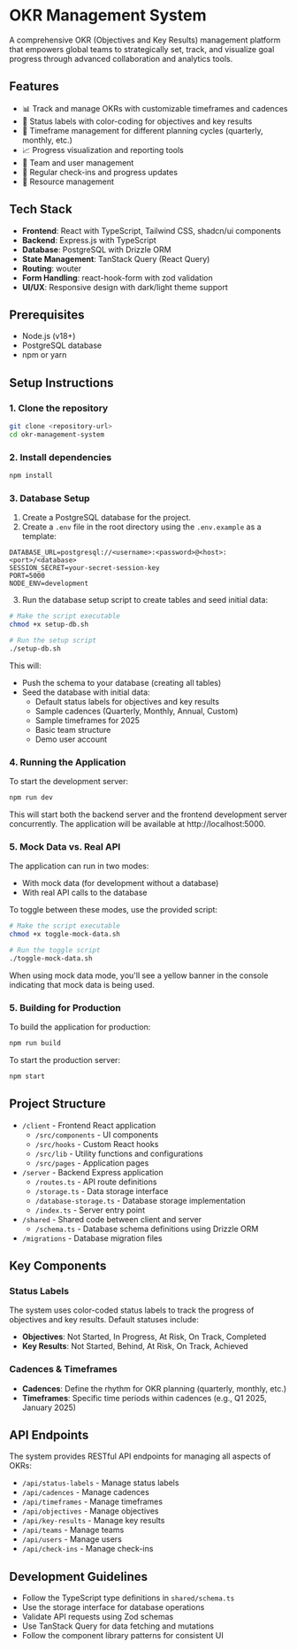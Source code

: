 # OKR Management System

A comprehensive OKR (Objectives and Key Results) management platform that empowers global teams to strategically set, track, and visualize goal progress through advanced collaboration and analytics tools.

## Features

- 📊 Track and manage OKRs with customizable timeframes and cadences
- 🎯 Status labels with color-coding for objectives and key results
- 📅 Timeframe management for different planning cycles (quarterly, monthly, etc.)
- 📈 Progress visualization and reporting tools
- 👥 Team and user management
- 🔄 Regular check-ins and progress updates
- 📑 Resource management

## Tech Stack

- **Frontend**: React with TypeScript, Tailwind CSS, shadcn/ui components
- **Backend**: Express.js with TypeScript
- **Database**: PostgreSQL with Drizzle ORM
- **State Management**: TanStack Query (React Query)
- **Routing**: wouter
- **Form Handling**: react-hook-form with zod validation
- **UI/UX**: Responsive design with dark/light theme support

## Prerequisites

- Node.js (v18+)
- PostgreSQL database
- npm or yarn

## Setup Instructions

### 1. Clone the repository

```bash
git clone <repository-url>
cd okr-management-system
```

### 2. Install dependencies

```bash
npm install
```

### 3. Database Setup

1. Create a PostgreSQL database for the project.
2. Create a `.env` file in the root directory using the `.env.example` as a template:

```
DATABASE_URL=postgresql://<username>:<password>@<host>:<port>/<database>
SESSION_SECRET=your-secret-session-key
PORT=5000
NODE_ENV=development
```

3. Run the database setup script to create tables and seed initial data:

```bash
# Make the script executable
chmod +x setup-db.sh

# Run the setup script
./setup-db.sh
```

This will:
- Push the schema to your database (creating all tables)
- Seed the database with initial data:
  - Default status labels for objectives and key results
  - Sample cadences (Quarterly, Monthly, Annual, Custom)
  - Sample timeframes for 2025
  - Basic team structure
  - Demo user account

### 4. Running the Application

To start the development server:

```bash
npm run dev
```

This will start both the backend server and the frontend development server concurrently. The application will be available at http://localhost:5000.

### 5. Mock Data vs. Real API

The application can run in two modes:
- With mock data (for development without a database)
- With real API calls to the database

To toggle between these modes, use the provided script:

```bash
# Make the script executable
chmod +x toggle-mock-data.sh

# Run the toggle script
./toggle-mock-data.sh
```

When using mock data mode, you'll see a yellow banner in the console indicating that mock data is being used.

### 5. Building for Production

To build the application for production:

```bash
npm run build
```

To start the production server:

```bash
npm start
```

## Project Structure

- `/client` - Frontend React application
  - `/src/components` - UI components
  - `/src/hooks` - Custom React hooks
  - `/src/lib` - Utility functions and configurations
  - `/src/pages` - Application pages
- `/server` - Backend Express application
  - `/routes.ts` - API route definitions
  - `/storage.ts` - Data storage interface
  - `/database-storage.ts` - Database storage implementation
  - `/index.ts` - Server entry point
- `/shared` - Shared code between client and server
  - `/schema.ts` - Database schema definitions using Drizzle ORM
- `/migrations` - Database migration files

## Key Components

### Status Labels

The system uses color-coded status labels to track the progress of objectives and key results. Default statuses include:

- **Objectives**: Not Started, In Progress, At Risk, On Track, Completed
- **Key Results**: Not Started, Behind, At Risk, On Track, Achieved

### Cadences & Timeframes

- **Cadences**: Define the rhythm for OKR planning (quarterly, monthly, etc.)
- **Timeframes**: Specific time periods within cadences (e.g., Q1 2025, January 2025)

## API Endpoints

The system provides RESTful API endpoints for managing all aspects of OKRs:

- `/api/status-labels` - Manage status labels
- `/api/cadences` - Manage cadences
- `/api/timeframes` - Manage timeframes
- `/api/objectives` - Manage objectives
- `/api/key-results` - Manage key results
- `/api/teams` - Manage teams
- `/api/users` - Manage users
- `/api/check-ins` - Manage check-ins

## Development Guidelines

- Follow the TypeScript type definitions in `shared/schema.ts`
- Use the storage interface for database operations
- Validate API requests using Zod schemas
- Use TanStack Query for data fetching and mutations
- Follow the component library patterns for consistent UI